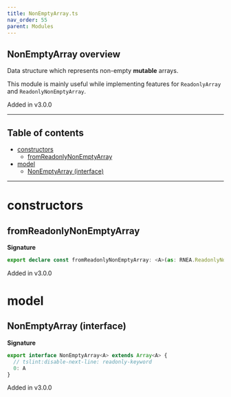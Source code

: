 ```yaml
---
title: NonEmptyArray.ts
nav_order: 55
parent: Modules
---
```


## NonEmptyArray overview

Data structure which represents non-empty **mutable** arrays.

This module is mainly useful while implementing features for `ReadonlyArray` and `ReadonlyNonEmptyArray`.

Added in v3.0.0

---

<h2 class="text-delta">Table of contents</h2>

- [constructors](#constructors)
  - [fromReadonlyNonEmptyArray](#fromreadonlynonemptyarray)
- [model](#model)
  - [NonEmptyArray (interface)](#nonemptyarray-interface)

---

# constructors

## fromReadonlyNonEmptyArray

**Signature**

```ts
export declare const fromReadonlyNonEmptyArray: <A>(as: RNEA.ReadonlyNonEmptyArray<A>) => NonEmptyArray<A>
```

Added in v3.0.0

# model

## NonEmptyArray (interface)

**Signature**

```ts
export interface NonEmptyArray<A> extends Array<A> {
  // tslint:disable-next-line: readonly-keyword
  0: A
}
```

Added in v3.0.0
